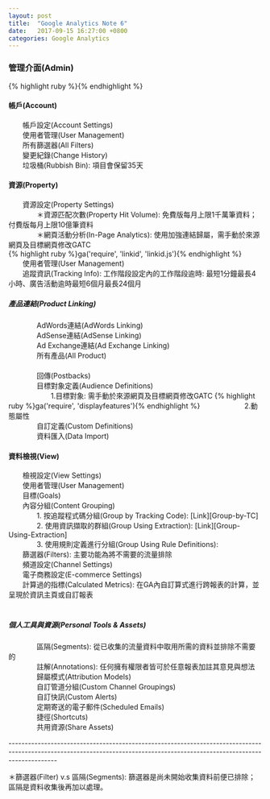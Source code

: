 ```yaml
---
layout: post
title:  "Google Analytics Note 6"
date:   2017-09-15 16:27:00 +0800
categories: Google Analytics
---
```

<h3>管理介面(Admin)</h3>
{% highlight ruby %}{% endhighlight %}
<h4>帳戶(Account)</h4>
　　帳戶設定(Account Settings)<br>
　　使用者管理(User Management)<br>
　　所有篩選器(All Filters)<br>
　　變更紀錄(Change History)<br>
　　垃圾桶(Rubbish Bin): 項目會保留35天<br>
<h4>資源(Property)</h4>
　　資源設定(Property Settings)<br>
　　　　＊資源匹配次數(Property Hit Volume): 免費版每月上限1千萬筆資料；付費版每月上限10億筆資料<br>
　　　　＊網頁活動分析(In-Page Analytics): 使用加強連結歸屬，需手動於來源網頁及目標網頁修改GATC<br>
{% highlight ruby %}ga('require', 'linkid', 'linkid.js'){% endhighlight %}
　　使用者管理(User Management)<br>
　　追蹤資訊(Tracking Info): 工作階段設定內的工作階段逾時: 最短1分鐘最長4小時、廣告活動逾時最短6個月最長24個月<br>
<h5>產品連結(Product Linking)</h5>
　　　　AdWords連結(AdWords Linking)<br>
　　　　AdSense連結(AdSense Linking)<br>
　　　　Ad Exchange連結(Ad Exchange Linking)<br>
　　　　所有產品(All Product)<br>
　　　　<br>
　　　　回傳(Postbacks)<br>
　　　　目標對象定義(Audience Definitions)<br>
　　　　　　1.目標對象: 需手動於來源網頁及目標網頁修改GATC
{% highlight ruby %}ga('require', 'displayfeatures'){% endhighlight %}
　　　　　　2.動態屬性<br>
　　　　自訂定義(Custom Definitions)<br>
　　　　資料匯入(Data Import)<br>
<h4>資料檢視(View)</h4>
　　檢視設定(View Settings)<br>
　　使用者管理(User Management)<br>
　　目標(Goals)<br>
　　內容分組(Content Grouping)<br>
　　　　1. 按追蹤程式碼分組(Group by Tracking Code): [Link][Group-by-TC]<br>
　　　　2. 使用資訊擷取的群組(Group Using Extraction): [Link][Group-Using-Extraction]<br>
　　　　3. 使用規則定義進行分組(Group Using Rule Definitions):<br>
　　篩選器(Filters): 主要功能為將不需要的流量排除<br>
　　頻道設定(Channel Settings)<br>
　　電子商務設定(E-commerce Settings)<br>
　　計算過的指標(Calculated Metrics): 在GA內自訂算式進行跨報表的計算，並呈現於資訊主頁或自訂報表<br>
　　<br>
<h5>個人工具與資源(Personal Tools & Assets)</h5>
　　　　區隔(Segments): 從已收集的流量資料中取用所需的資料並排除不需要的<br>
　　　　註解(Annotations): 任何擁有權限者皆可於任意報表加註其意見與想法<br>
　　　　歸屬模式(Attribution Models)<br>
　　　　自訂管道分組(Custom Channel Groupings)<br>
　　　　自訂快訊(Custom Alerts)<br>
　　　　定期寄送的電子郵件(Scheduled Emails)<br>
　　　　捷徑(Shortcuts)<br>
　　　　共用資源(Share Assets)<br>

---------------------------------------------------------------------------------------------------------------------------------------------------------------------------<br>

＊篩選器(Filter) v.s 區隔(Segments): 篩選器是尚未開始收集資料前便已排除；區隔是資料收集後再加以處理。

[Group-by-TC]:https://support.google.com/analytics/answer/2853546?hl=zh-Hant
[Group-Using-Extraction]:https://support.google.com/analytics/answer/1034324?hl=zh-Hant